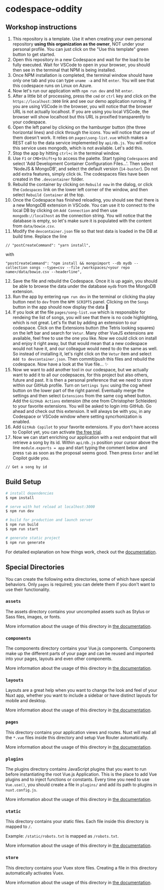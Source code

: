 # codespace-oddity

## Workshop instructions

1. This repository is a template. Use it when creating your own personal repository **using this organization as the owner**, NOT under your personal profile. You can just click on the "Use this template" green button to get started. 
1. Open this repository in a new Codespace and wait for the load to be fully executed. Wait for VSCode to open in your browser, you should then see in the terminal that NPM is being installed.
1. Once NPM installation is completed, the terminal window should have only one tab and you can type `uname -a` and hit `enter`. You will see that this codespace runs on Linux on Azure. 
1. Now let's run our application with `npm run dev` and hit `enter`. 
1. After a little bit of processing, press the `cmd` or `ctrl` key and click on the `https://localhost:3000` link and see our demo application running. If you are using VSCode in the browser, you will notice that the browser URL is not actually localhost. If you are using you local VSCode, the browser will show localhost but this URL is proxified transparently to your codespace. 
1. Open the left panel by clicking on the hamburger button (the three horizontal lines) and click through the icons. You will notice that one of them doesn't work. It relies on `pages\song-list.vue` which makes a REST call to the data service implemented by `api/db.js`. You will notice this service uses mongodb, which is not available. Let's add this. 
1. Stop the app by hitting `ctrl+c` in the terminal window. 
1. Use `F1` or `CMD+Shift+p` to access the palette. Start typing `Codespaces` and select 'Add Development Container Configuration Files...'. Then select 'NodeJS & MongoDB', and select the default version (`14-buster`). Do not add extra features, simply click `Ok`. The codespaces files have been created in the `.devcontainer` folder. 
1. Rebuild the container by clicking on `Rebuild now` in the dialog, or click the `Codespaces` link on the lower left corner of the window, and then select `Rebuild Container` at the top.
1. Once the Codespace has finished reloading, you should see that there is a new MongoDB extension in VSCode. You can use it to connect to the local DB by clicking on `Add Connection` and then use `mongodb://localhost` as the connection string. You will notice that the database is empty, so let's make sure it is populated with the content from `data/bowie.csv`.  
1. Modify the `devcontainer.json` file so that test data is loaded in the DB at build time. Replace the line 
```
// "postCreateCommand": "yarn install",
```  
with 
```
"postCreateCommand": "npm install && mongoimport --db mydb --collection songs --type=csv --file /workspaces/<your repo name>/data/bowie.csv --headerline",
```
12. Save the file and rebuild the Codespace. Once it is up again, you should be able to browse the data under the database `mydb` from the MongoDB extension. 
1. Run the app by entering `npm run dev` in the terminal or clicking tha play button next to `dev` from the `NPM SCRIPTS` panel. Clicking on the `Songs` button in the app should now display the data :tada: 
1. If you look at the file `pages/song-list.vue` which is responsible for  rendeing the list of songs, you will see that there is no code highlighting, which is not great. Let's fix that by adding an extension to our codespace. Click on the Extensions button (the Tetris looking squares) on the left bar and search for `Vetur`. Many other VueJS extensions are available, feel free to use the one you like. Now we could click on install and enjoy it right away, but that would mean that a new codespace would not have it, and our colleague would need to do the same as well. So instead of installing it, let's right click on the `Vetur` item and select `Add to devcontainer.json`. Then commit/push this files and rebuild the codespace. Now have a look at the Vue file... :sparkles: 
1. Now we want to add another tool in our codespace, but we actually want to add it to all our codepsaces, for this project but also others, future and past. It is then a personal preference that we need to store within our GitHub profile. Turn on `Settings Sync` using the cog wheel button on the lower part of the right pannel. Eventually merge the settings and then select `Extensions` from the same cog wheel button. Add the `GitHub Actions` extension (the one from Christopher Schleiden) to your favorite extensions. You will be asked to login into GitHub. Go ahead and check out this extension. It will always be with you, in any Codespace or VSCode window where setting syncrhonization is enabled. 
1. Add `GitHub Copilot` to your favorite extensions. If you don't have access to Copilot yet, you can activate [the free trial](https://github.com/features/copilot). 
1. Now we can start enriching our application with a rest endpoint that will retrieve a song by its id. Within `api/db.js` position your cursor above the line `module.exports = app` and start typing the comment below and press `tab` as soon as the proposal seems good. Then press `Enter` and let Copilot guide you. 
```
// Get a song by id
``` 

## Build Setup

```bash
# install dependencies
$ npm install

# serve with hot reload at localhost:3000
$ npm run dev

# build for production and launch server
$ npm run build
$ npm run start

# generate static project
$ npm run generate
```

For detailed explanation on how things work, check out the [documentation](https://nuxtjs.org).

## Special Directories

You can create the following extra directories, some of which have special behaviors. Only `pages` is required; you can delete them if you don't want to use their functionality.

### `assets`

The assets directory contains your uncompiled assets such as Stylus or Sass files, images, or fonts.

More information about the usage of this directory in [the documentation](https://nuxtjs.org/docs/2.x/directory-structure/assets).

### `components`

The components directory contains your Vue.js components. Components make up the different parts of your page and can be reused and imported into your pages, layouts and even other components.

More information about the usage of this directory in [the documentation](https://nuxtjs.org/docs/2.x/directory-structure/components).

### `layouts`

Layouts are a great help when you want to change the look and feel of your Nuxt app, whether you want to include a sidebar or have distinct layouts for mobile and desktop.

More information about the usage of this directory in [the documentation](https://nuxtjs.org/docs/2.x/directory-structure/layouts).


### `pages`

This directory contains your application views and routes. Nuxt will read all the `*.vue` files inside this directory and setup Vue Router automatically.

More information about the usage of this directory in [the documentation](https://nuxtjs.org/docs/2.x/get-started/routing).

### `plugins`

The plugins directory contains JavaScript plugins that you want to run before instantiating the root Vue.js Application. This is the place to add Vue plugins and to inject functions or constants. Every time you need to use `Vue.use()`, you should create a file in `plugins/` and add its path to plugins in `nuxt.config.js`.

More information about the usage of this directory in [the documentation](https://nuxtjs.org/docs/2.x/directory-structure/plugins).

### `static`

This directory contains your static files. Each file inside this directory is mapped to `/`.

Example: `/static/robots.txt` is mapped as `/robots.txt`.

More information about the usage of this directory in [the documentation](https://nuxtjs.org/docs/2.x/directory-structure/static).

### `store`

This directory contains your Vuex store files. Creating a file in this directory automatically activates Vuex.

More information about the usage of this directory in [the documentation](https://nuxtjs.org/docs/2.x/directory-structure/store).
